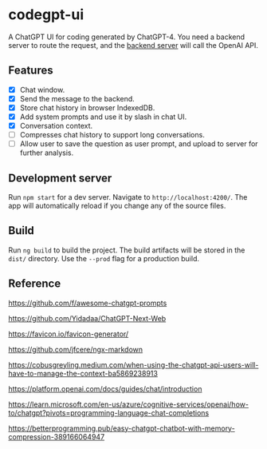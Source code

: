 # codegpt-ui
A ChatGPT UI for coding generated by ChatGPT-4. You need a backend server to route the request, and the [backend server](https://github.com/lancerzhang/codegpt-server) will call the OpenAI API.

## Features
- [x] Chat window.
- [x] Send the message to the backend.
- [x] Store chat history in browser IndexedDB.
- [x] Add system prompts and use it by slash in chat UI.
- [x] Conversation context.
- [ ] Compresses chat history to support long conversations.
- [ ] Allow user to save the question as user prompt, and upload to server for further analysis.

## Development server

Run `npm start` for a dev server. Navigate to `http://localhost:4200/`. The app will automatically reload if you change any of the source files.

## Build

Run `ng build` to build the project. The build artifacts will be stored in the `dist/` directory. Use the `--prod` flag for a production build.

## Reference
https://github.com/f/awesome-chatgpt-prompts

https://github.com/Yidadaa/ChatGPT-Next-Web

https://favicon.io/favicon-generator/

https://github.com/jfcere/ngx-markdown

https://cobusgreyling.medium.com/when-using-the-chatgpt-api-users-will-have-to-manage-the-context-ba5869238913

https://platform.openai.com/docs/guides/chat/introduction

https://learn.microsoft.com/en-us/azure/cognitive-services/openai/how-to/chatgpt?pivots=programming-language-chat-completions

https://betterprogramming.pub/easy-chatgpt-chatbot-with-memory-compression-389166064947